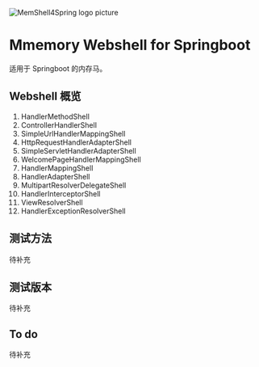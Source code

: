 ![MemShell4Spring logo picture](https://laughing-markdown-pics.oss-cn-shenzhen.aliyuncs.com/20231227204819.png)

# Mmemory Webshell for Springboot
适用于 Springboot 的内存马。

## Webshell 概览
1. HandlerMethodShell
2. ControllerHandlerShell
3. SimpleUrlHandlerMappingShell
4. HttpRequestHandlerAdapterShell
5. SimpleServletHandlerAdapterShell
6. WelcomePageHandlerMappingShell
7. HandlerMappingShell
8. HandlerAdapterShell
9. MultipartResolverDelegateShell
10. HandlerInterceptorShell
11. ViewResolverShell
12. HandlerExceptionResolverShell

## 测试方法
待补充

## 测试版本
待补充

## To do
待补充